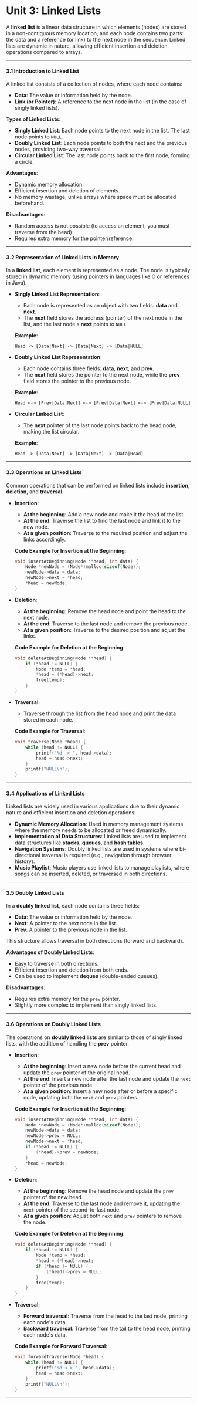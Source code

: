 # Unit 3: Linked Lists

A **linked list** is a linear data structure in which elements (nodes) are stored in a non-contiguous memory location, and each node contains two parts: the data and a reference (or link) to the next node in the sequence. Linked lists are dynamic in nature, allowing efficient insertion and deletion operations compared to arrays.

---

#### **3.1 Introduction to Linked List**
A linked list consists of a collection of nodes, where each node contains:
- **Data**: The value or information held by the node.
- **Link (or Pointer)**: A reference to the next node in the list (in the case of singly linked lists).

**Types of Linked Lists**:
- **Singly Linked List**: Each node points to the next node in the list. The last node points to `NULL`.
- **Doubly Linked List**: Each node points to both the next and the previous nodes, providing two-way traversal.
- **Circular Linked List**: The last node points back to the first node, forming a circle.

**Advantages**:
- Dynamic memory allocation.
- Efficient insertion and deletion of elements.
- No memory wastage, unlike arrays where space must be allocated beforehand.

**Disadvantages**:
- Random access is not possible (to access an element, you must traverse from the head).
- Requires extra memory for the pointer/reference.

---

#### **3.2 Representation of Linked Lists in Memory**
In a **linked list**, each element is represented as a node. The node is typically stored in dynamic memory (using pointers in languages like C or references in Java).

- **Singly Linked List Representation**:
  - Each node is represented as an object with two fields: **data** and **next**.
  - The **next** field stores the address (pointer) of the next node in the list, and the last node's **next** points to `NULL`.

  **Example**:  
  ```plaintext
  Head -> [Data|Next] -> [Data|Next] -> [Data|NULL]
  ```

- **Doubly Linked List Representation**:
  - Each node contains three fields: **data**, **next**, and **prev**.
  - The **next** field stores the pointer to the next node, while the **prev** field stores the pointer to the previous node.
  
  **Example**:  
  ```plaintext
  Head <-> [Prev|Data|Next] <-> [Prev|Data|Next] <-> [Prev|Data|NULL]
  ```

- **Circular Linked List**:
  - The **next** pointer of the last node points back to the head node, making the list circular.
  
  **Example**:  
  ```plaintext
  Head -> [Data|Next] -> [Data|Next] -> [Data|Head]
  ```

---

#### **3.3 Operations on Linked Lists**
Common operations that can be performed on linked lists include **insertion**, **deletion**, and **traversal**.

- **Insertion**:
  - **At the beginning**: Add a new node and make it the head of the list.
  - **At the end**: Traverse the list to find the last node and link it to the new node.
  - **At a given position**: Traverse to the required position and adjust the links accordingly.

  **Code Example for Insertion at the Beginning**:
  ```c
  void insertAtBeginning(Node **head, int data) {
      Node *newNode = (Node*)malloc(sizeof(Node));
      newNode->data = data;
      newNode->next = *head;
      *head = newNode;
  }
  ```

- **Deletion**:
  - **At the beginning**: Remove the head node and point the head to the next node.
  - **At the end**: Traverse to the last node and remove the previous node.
  - **At a given position**: Traverse to the desired position and adjust the links.

  **Code Example for Deletion at the Beginning**:
  ```c
  void deleteAtBeginning(Node **head) {
      if (*head != NULL) {
          Node *temp = *head;
          *head = (*head)->next;
          free(temp);
      }
  }
  ```

- **Traversal**:
  - Traverse through the list from the head node and print the data stored in each node.

  **Code Example for Traversal**:
  ```c
  void traverse(Node *head) {
      while (head != NULL) {
          printf("%d -> ", head->data);
          head = head->next;
      }
      printf("NULL\n");
  }
  ```

---

#### **3.4 Applications of Linked Lists**
Linked lists are widely used in various applications due to their dynamic nature and efficient insertion and deletion operations:
- **Dynamic Memory Allocation**: Used in memory management systems where the memory needs to be allocated or freed dynamically.
- **Implementation of Data Structures**: Linked lists are used to implement data structures like **stacks**, **queues**, and **hash tables**.
- **Navigation Systems**: Doubly linked lists are used in systems where bi-directional traversal is required (e.g., navigation through browser history).
- **Music Playlist**: Music players use linked lists to manage playlists, where songs can be inserted, deleted, or traversed in both directions.

---

#### **3.5 Doubly Linked Lists**
In a **doubly linked list**, each node contains three fields:
- **Data**: The value or information held by the node.
- **Next**: A pointer to the next node in the list.
- **Prev**: A pointer to the previous node in the list.

This structure allows traversal in both directions (forward and backward).

**Advantages of Doubly Linked Lists**:
- Easy to traverse in both directions.
- Efficient insertion and deletion from both ends.
- Can be used to implement **deques** (double-ended queues).

**Disadvantages**:
- Requires extra memory for the `prev` pointer.
- Slightly more complex to implement than singly linked lists.

---

#### **3.6 Operations on Doubly Linked Lists**
The operations on **doubly linked lists** are similar to those of singly linked lists, with the addition of handling the **prev** pointer.

- **Insertion**:
  - **At the beginning**: Insert a new node before the current head and update the `prev` pointer of the original head.
  - **At the end**: Insert a new node after the last node and update the `next` pointer of the previous node.
  - **At a given position**: Insert a new node after or before a specific node, updating both the `next` and `prev` pointers.

  **Code Example for Insertion at the Beginning**:
  ```c
  void insertAtBeginning(Node **head, int data) {
      Node *newNode = (Node*)malloc(sizeof(Node));
      newNode->data = data;
      newNode->prev = NULL;
      newNode->next = *head;
      if (*head != NULL) {
          (*head)->prev = newNode;
      }
      *head = newNode;
  }
  ```

- **Deletion**:
  - **At the beginning**: Remove the head node and update the `prev` pointer of the new head.
  - **At the end**: Traverse to the last node and remove it, updating the `next` pointer of the second-to-last node.
  - **At a given position**: Adjust both `next` and `prev` pointers to remove the node.

  **Code Example for Deletion at the Beginning**:
  ```c
  void deleteAtBeginning(Node **head) {
      if (*head != NULL) {
          Node *temp = *head;
          *head = (*head)->next;
          if (*head != NULL) {
              (*head)->prev = NULL;
          }
          free(temp);
      }
  }
  ```

- **Traversal**:
  - **Forward traversal**: Traverse from the head to the last node, printing each node's data.
  - **Backward traversal**: Traverse from the tail to the head node, printing each node's data.

  **Code Example for Forward Traversal**:
  ```c
  void forwardTraverse(Node *head) {
      while (head != NULL) {
          printf("%d <-> ", head->data);
          head = head->next;
      }
      printf("NULL\n");
  }
  ```

---
